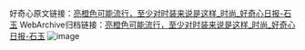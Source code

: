 好奇心原文链接：[亮橙色可能流行，至少对时装来说是这样_时尚_好奇心日报-石玉](https://www.qdaily.com/articles/6991.html)
WebArchive归档链接：[亮橙色可能流行，至少对时装来说是这样_时尚_好奇心日报-石玉](http://web.archive.org/web/20190623171552/https://www.qdaily.com/articles/6991.html)
![image](http://ww3.sinaimg.cn/large/007d5XDply1g3wbat2dyoj30u09ryb29)